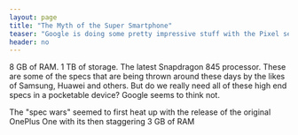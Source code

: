 ```yaml
---
layout: page
title: "The Myth of the Super Smartphone"
teaser: "Google is doing some pretty impressive stuff with the Pixel series, a modest phone by comparison"
header: no
---
```


8 GB of RAM. 1 TB of storage. The latest Snapdragon 845 processor. These are some of the specs that are being thrown around these days by the likes of Samsung, Huawei and others. But do we really need all of these high end specs in a pocketable device? Google seems to think not.

The "spec wars" seemed to first heat up with the release of the original OnePlus One with its then staggering 3 GB of RAM

